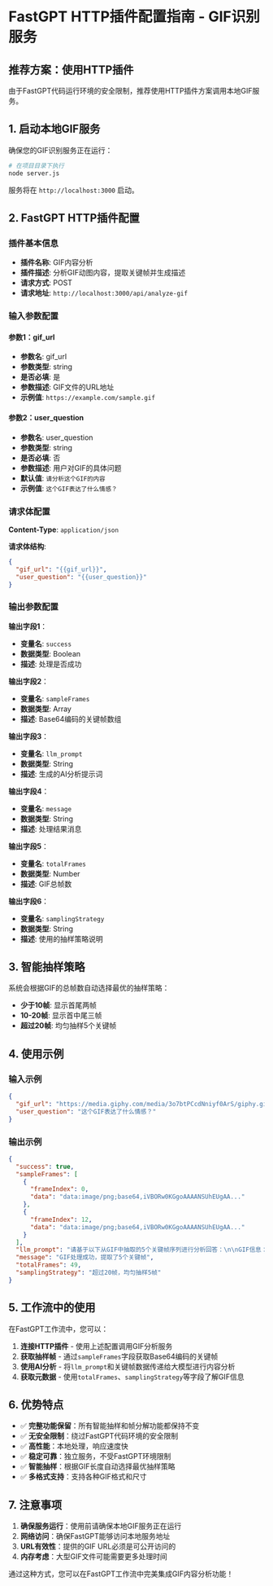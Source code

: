 # FastGPT HTTP插件配置指南 - GIF识别服务

## 推荐方案：使用HTTP插件

由于FastGPT代码运行环境的安全限制，推荐使用HTTP插件方案调用本地GIF服务。

## 1. 启动本地GIF服务

确保您的GIF识别服务正在运行：

```bash
# 在项目目录下执行
node server.js
```

服务将在 `http://localhost:3000` 启动。

## 2. FastGPT HTTP插件配置

### 插件基本信息
- **插件名称**: GIF内容分析
- **插件描述**: 分析GIF动图内容，提取关键帧并生成描述
- **请求方式**: POST
- **请求地址**: `http://localhost:3000/api/analyze-gif`

### 输入参数配置

#### 参数1：gif_url
- **参数名**: gif_url
- **参数类型**: string
- **是否必填**: 是
- **参数描述**: GIF文件的URL地址
- **示例值**: `https://example.com/sample.gif`

#### 参数2：user_question
- **参数名**: user_question
- **参数类型**: string
- **是否必填**: 否
- **参数描述**: 用户对GIF的具体问题
- **默认值**: `请分析这个GIF的内容`
- **示例值**: `这个GIF表达了什么情感？`

### 请求体配置

**Content-Type**: `application/json`

**请求体结构**:
```json
{
  "gif_url": "{{gif_url}}",
  "user_question": "{{user_question}}"
}
```

### 输出参数配置

**输出字段1**：
- **变量名**: `success`
- **数据类型**: Boolean
- **描述**: 处理是否成功

**输出字段2**：
- **变量名**: `sampleFrames`
- **数据类型**: Array
- **描述**: Base64编码的关键帧数组

**输出字段3**：
- **变量名**: `llm_prompt`
- **数据类型**: String
- **描述**: 生成的AI分析提示词

**输出字段4**：
- **变量名**: `message`
- **数据类型**: String
- **描述**: 处理结果消息

**输出字段5**：
- **变量名**: `totalFrames`
- **数据类型**: Number
- **描述**: GIF总帧数

**输出字段6**：
- **变量名**: `samplingStrategy`
- **数据类型**: String
- **描述**: 使用的抽样策略说明

## 3. 智能抽样策略

系统会根据GIF的总帧数自动选择最优的抽样策略：

- **少于10帧**: 显示首尾两帧
- **10-20帧**: 显示首中尾三帧
- **超过20帧**: 均匀抽样5个关键帧

## 4. 使用示例

### 输入示例
```json
{
  "gif_url": "https://media.giphy.com/media/3o7btPCcdNniyf0ArS/giphy.gif",
  "user_question": "这个GIF表达了什么情感？"
}
```

### 输出示例
```json
{
  "success": true,
  "sampleFrames": [
    {
      "frameIndex": 0,
      "data": "data:image/png;base64,iVBORw0KGgoAAAANSUhEUgAA..."
    },
    {
      "frameIndex": 12,
      "data": "data:image/png;base64,iVBORw0KGgoAAAANSUhEUgAA..."
    }
  ],
  "llm_prompt": "请基于以下从GIF中抽取的5个关键帧序列进行分析回答：\n\nGIF信息：\n- 总帧数: 49\n- 抽样帧数: 5\n- 图片尺寸: 480x13132\n- 抽样策略: 超过20帧，均匀抽样5帧\n\n这些帧按时间顺序排列，展示了GIF的主要内容变化。请详细分析并回答用户的问题。",
  "message": "GIF处理成功，提取了5个关键帧",
  "totalFrames": 49,
  "samplingStrategy": "超过20帧，均匀抽样5帧"
}
```

## 5. 工作流中的使用

在FastGPT工作流中，您可以：

1. **连接HTTP插件** - 使用上述配置调用GIF分析服务
2. **获取抽样帧** - 通过`sampleFrames`字段获取Base64编码的关键帧
3. **使用AI分析** - 将`llm_prompt`和关键帧数据传递给大模型进行内容分析
4. **获取元数据** - 使用`totalFrames`、`samplingStrategy`等字段了解GIF信息

## 6. 优势特点

- ✅ **完整功能保留**：所有智能抽样和帧分解功能都保持不变
- ✅ **无安全限制**：绕过FastGPT代码环境的安全限制
- ✅ **高性能**：本地处理，响应速度快
- ✅ **稳定可靠**：独立服务，不受FastGPT环境限制
- ✅ **智能抽样**：根据GIF长度自动选择最优抽样策略
- ✅ **多格式支持**：支持各种GIF格式和尺寸

## 7. 注意事项

1. **确保服务运行**：使用前请确保本地GIF服务正在运行
2. **网络访问**：确保FastGPT能够访问本地服务地址
3. **URL有效性**：提供的GIF URL必须是可公开访问的
4. **内存考虑**：大型GIF文件可能需要更多处理时间

通过这种方式，您可以在FastGPT工作流中完美集成GIF内容分析功能！ 